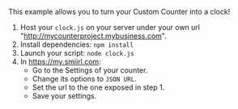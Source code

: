 
This example allows you to turn your Custom Counter into a clock!

1. Host your `clock.js` on your server under your own url "http://mycounterproject.mybusiness.com".
2. Install dependencies:
 ```npm install```
3. Launch your script: 
```node clock.js``` 
4. In https://my.smiirl.com:
    - Go to the Settings of your counter.
    - Change its options to `JSON URL`. 
    - Set the url to the one exposed in step 1.
    - Save your settings.
 
